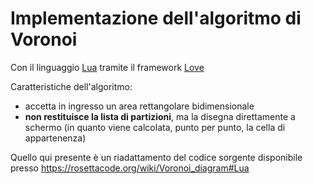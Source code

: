 # Implementazione dell'algoritmo di Voronoi
Con il linguaggio [Lua](https://lua.org) tramite il framework [Love](https://love2d.org)

Caratteristiche dell'algoritmo:
 - accetta in ingresso un area rettangolare bidimensionale
 - **non restituisce la lista di partizioni**, ma la disegna direttamente a schermo (in quanto viene calcolata, punto per punto, la cella di appartenenza)

Quello qui presente è un riadattamento del codice sorgente disponibile presso https://rosettacode.org/wiki/Voronoi_diagram#Lua
